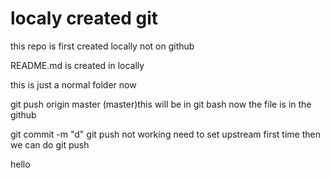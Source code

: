 # localy created git

this repo is first created locally not on github

README.md is created in locally

this is just a normal folder now


git push origin master          (master)this will be in git bash
now the file is in the github

git commit -m "d"
git push 
not working 
need to set upstream first time then we can do git push

hello



